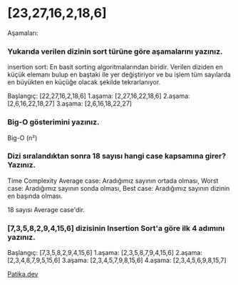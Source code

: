 # [23,27,16,2,18,6]
Aşamaları:

### Yukarıda verilen dizinin sort türüne göre aşamalarını yazınız.
insertion sort: En basit sorting algoritmalarından biridir. Verilen diziden en küçük elemanı bulup en baştaki ile yer değiştiriyor ve bu işlem tüm sayılarda en büyükten en küçüğe olacak şekilde tekrarlanıyor.

Başlangıç: [22,27,16,2,18,6]
1.aşama: [2,27,16,22,18,6]
2.aşama: [2,6,16,22,18,27]
3.aşama: [2,6,16,18,22,27]

### Big-O gösterimini yazınız.
Big-O (n²)

### Dizi sıralandıktan sonra 18 sayısı hangi case kapsamına girer? Yazınız.
Time Complexity
Average case: Aradığımız sayının ortada olması,
Worst case: Aradığımız sayının sonda olması, 
Best case: Aradığımız sayının dizinin en başında olması. 

18 sayısı Average case'dir.

### [7,3,5,8,2,9,4,15,6] dizisinin Insertion Sort'a göre ilk 4 adımını yazınız.
Başlangıç: [7,3,5,8,2,9,4,15,6]
1.aşama: [2,3,5,8,7,9,4,15,6]
2.aşama: [2,3,4,8,7,9,5,15,6]
3.aşama: [2,3,4,5,7,9,8,15,6]
4.aşama: [2,3,4,5,6,9,8,15,7]

[Patika.dev](https://www.patika.dev/tr)
